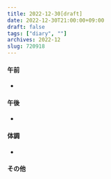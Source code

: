 ```yaml
---
title: 2022-12-30[draft]
date: 2022-12-30T21:00:00+09:00
draft: false
tags: ["diary", ""]
archives: 2022-12
slug: 720918
---
```

#### 午前
- 
#### 午後
- 
#### 体調
- 
#### その他